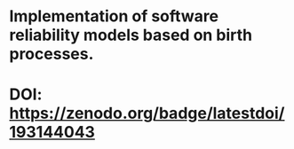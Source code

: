 # Implementation of software reliability models based on birth processes.

# DOI: https://zenodo.org/badge/latestdoi/193144043
